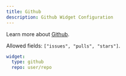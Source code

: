 ```yaml
---
title: Github
description: Github Widget Configuration
---
```


Learn more about [Github](https://github.com).

Allowed fields: `["issues", "pulls", "stars"]`.

```yaml
widget:
  type: github
  repo: user/repo
```
